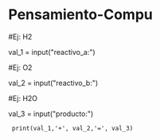 # Pensamiento-Compu

#Ej: H2

val_1 = input("reactivo_a:")

#Ej: O2

val_2 = input("reactivo_b:")

#Ej: H2O

val_3 = input("producto:")
       
     print(val_1,'+', val_2,'=', val_3)
